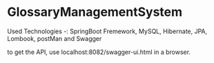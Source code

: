 # GlossaryManagementSystem
Used Technologies -: SpringBoot Fremework, MySQL, Hibernate, JPA, Lombook, postMan and Swagger

to get the API, use localhost:8082/swagger-ui.html in a browser.
